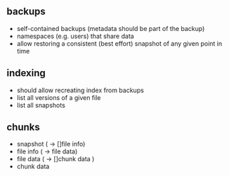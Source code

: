 ## backups
* self-contained backups (metadata should be part of the backup)
* namespaces (e.g. users) that share data
* allow restoring a consistent (best effort) snapshot of any given point in time

## indexing
* should allow recreating index from backups
* list all versions of a given file
* list all snapshots

## chunks
* snapshot ( -> []file info)
* file info ( -> file data)
* file data ( -> []chunk data )
* chunk data
